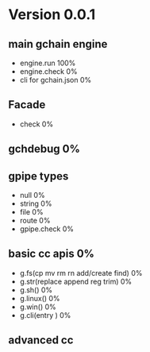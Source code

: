 
# Version 0.0.1

## main gchain engine
* engine.run  100%
* engine.check 0%
* cli for gchain.json 0%

## Facade
* check 0%

## gchdebug 0%

## gpipe types
* null  0%
* string 0%
* file 0%
* route 0%
* gpipe.check 0%

## basic cc apis 0%
* g.fs(cp mv rm rn add/create find)  0%
* g.str(replace append reg trim) 0%
* g.sh()    0%
* g.linux()  0%
* g.win()   0%
* g.cli(entry )  0%

## advanced cc


